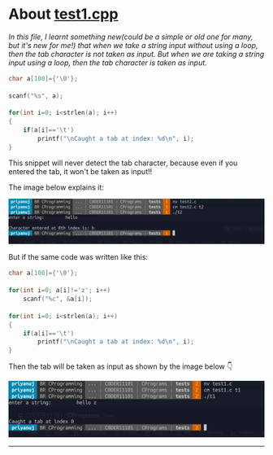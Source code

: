 # About [test1.cpp](https://github.com/C0DER11101/CPrograms/blob/CProgramming/tests/test1.c)

_In this file, I learnt something new(could be a simple or old one for many, but it's new for me!) that when we take a string input without using a loop, then the tab character is not taken as input. But when we are taking a string input using a loop, then the tab character is taken as input._

```c
char a[100]={'\0'};

scanf("%s", a);

for(int i=0; i<strlen(a); i++)
{
	if(a[i]=='\t')
		printf("\nCaught a tab at index: %d\n", i);
}
```

This snippet will never detect the tab character, because even if you entered the tab, it won't be taken as input!!

The image below explains it:

![image](https://github.com/C0DER11101/CPrograms/blob/CProgramming/tests/test2Output.png?raw=true)

But if the same code was written like this:

```c
char a[100]={'\0'};

for(int i=0; a[i]!='z'; i++)
	scanf("%c", &a[i]);

for(int i=0; i<strlen(a); i++)
{
	if(a[i]=='\t')
		printf("\nCaught a tab at index: %d\n", i);
}
```

Then the tab will be taken as input as shown by the image below :point_down:

![image](https://github.com/C0DER11101/CPrograms/blob/CProgramming/tests/test1Output.png?raw=true)

---
